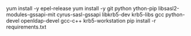 yum install -y epel-release
yum install -y git python ython-pip libsasl2-modules-gssapi-mit cyrus-sasl-gssapi libkrb5-dev krb5-libs gcc python-devel openldap-devel gcc-c++ krb5-workstation
pip install -r requirements.txt
